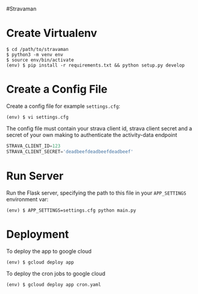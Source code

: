 #Stravaman


Create Virtualenv
=================

```
$ cd /path/to/stravaman
$ python3 -m venv env
$ source env/bin/activate
(env) $ pip install -r requirements.txt && python setup.py develop
```

Create a Config File
====================

Create a config file for example `settings.cfg`:

```
(env) $ vi settings.cfg
```
The config file must contain your strava client id, strava client secret and a secret of your own making to authenticate
the activity-data endpoint

```python
STRAVA_CLIENT_ID=123
STRAVA_CLIENT_SECRET='deadbeefdeadbeefdeadbeef'
```

Run Server
==========

Run the Flask server, specifying the path to this file in your `APP_SETTINGS`
environment var:

```
(env) $ APP_SETTINGS=settings.cfg python main.py
```

Deployment
==========

To deploy the app to google cloud

```
(env) $ gcloud deploy app
```

To deploy the cron jobs to google cloud

```
(env) $ gcloud deploy app cron.yaml
```

